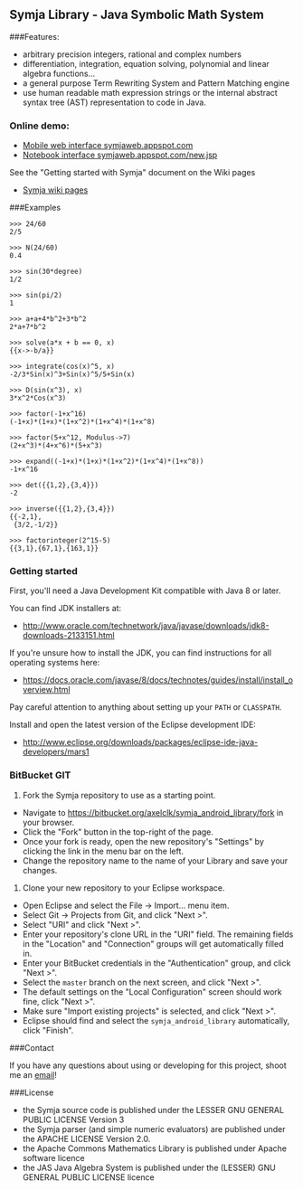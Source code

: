 ## Symja Library - Java Symbolic Math System

###Features:

* arbitrary precision integers, rational and complex numbers
* differentiation, integration, equation solving, polynomial and linear algebra functions...
* a general purpose Term Rewriting System and Pattern Matching engine
* use human readable math expression strings or the internal abstract syntax tree (AST) representation to code in Java.
   
### Online demo: 

* [Mobile web interface symjaweb.appspot.com](http://symjaweb.appspot.com/)  
* [Notebook interface symjaweb.appspot.com/new.jsp](http://symjaweb.appspot.com/new.jsp)

See the "Getting started with Symja" document on the Wiki pages

* [Symja wiki pages](https://bitbucket.org/axelclk/symja_android_library/wiki)
	

###Examples

```
>>> 24/60
2/5

>>> N(24/60)
0.4

>>> sin(30*degree)
1/2

>>> sin(pi/2)
1

>>> a+a+4*b^2+3*b^2
2*a+7*b^2

>>> solve(a*x + b == 0, x)
{{x->-b/a}}

>>> integrate(cos(x)^5, x)
-2/3*Sin(x)^3+Sin(x)^5/5+Sin(x)

>>> D(sin(x^3), x)
3*x^2*Cos(x^3)

>>> factor(-1+x^16)
(-1+x)*(1+x)*(1+x^2)*(1+x^4)*(1+x^8)

>>> factor(5+x^12, Modulus->7)
(2+x^3)*(4+x^6)*(5+x^3)

>>> expand((-1+x)*(1+x)*(1+x^2)*(1+x^4)*(1+x^8))
-1+x^16

>>> det({{1,2},{3,4}})
-2

>>> inverse({{1,2},{3,4}})
{{-2,1},
 {3/2,-1/2}}

>>> factorinteger(2^15-5)
{{3,1},{67,1},{163,1}}
```

### Getting started

First, you'll need a Java Development Kit compatible with Java 8 or later.

You can find JDK installers at:

* http://www.oracle.com/technetwork/java/javase/downloads/jdk8-downloads-2133151.html

If you're unsure how to install the JDK, you can find instructions for
all operating systems here: 

* https://docs.oracle.com/javase/8/docs/technotes/guides/install/install_overview.html

Pay careful attention to anything about setting up your `PATH` or `CLASSPATH`.

Install and open the latest version of the Eclipse development IDE:

* http://www.eclipse.org/downloads/packages/eclipse-ide-java-developers/mars1
  
### BitBucket GIT

1. Fork the Symja repository to use as a starting point.
  * Navigate to https://bitbucket.org/axelclk/symja_android_library/fork in your browser.
  * Click the "Fork" button in the top-right of the page.
  * Once your fork is ready, open the new repository's "Settings" by clicking the link in the menu bar on the left.
  * Change the repository name to the name of your Library and save your changes.
1. Clone your new repository to your Eclipse workspace.
  * Open Eclipse and select the File → Import... menu item.
  * Select Git → Projects from Git, and click "Next >".
  * Select "URI" and click "Next >". 
  * Enter your repository's clone URL in the "URI" field. The remaining fields in the "Location" and "Connection" groups will get automatically filled in.
  * Enter your BitBucket credentials in the "Authentication" group, and click "Next >".
  * Select the `master` branch on the next screen, and click "Next >".
  * The default settings on the "Local Configuration" screen should work fine, click "Next >".
  * Make sure "Import existing projects" is selected, and click "Next >".
  * Eclipse should find and select the `symja_android_library` automatically, click "Finish".
  
###Contact

If you have any questions about using or developing for this project, shoot me
an [email][1]!

###License

* the Symja source code is published under the LESSER GNU GENERAL PUBLIC LICENSE Version 3
* the Symja parser (and simple numeric evaluators) are published under the APACHE LICENSE Version 2.0.
* the Apache Commons Mathematics Library is published under Apache software licence
* the JAS Java Algebra System is published under the (LESSER) GNU GENERAL PUBLIC LICENSE licence 

[1]: mailto:{axelclk@gmail.com}
[2]: http://www.vogella.com/tutorials/EclipseGit/article.html
